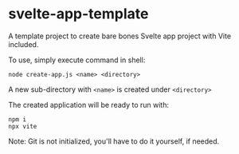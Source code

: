 # svelte-app-template

A template project to create bare bones Svelte app project with Vite included.

To use, simply execute command in shell:

    node create-app.js <name> <directory>

A new sub-directory with `<name>` is created under `<directory>`

The created application will be ready to run with:

    npm i
    npx vite

Note: Git is not initialized, you'll have to do it yourself, if needed.
